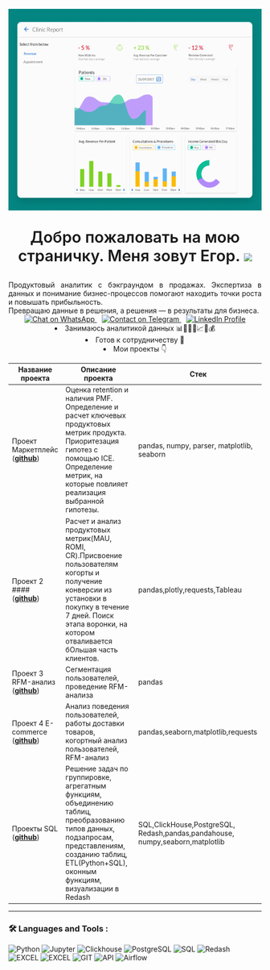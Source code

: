 <p align="center">
  <img width="600" height="400" src="https://github.com/SHegor74/SHegor74/blob/main/dash1.gif"  alt="animated" />
</p>


<p align="center" style="font-weight: 600; font-size: 2.2em;">
  Добро пожаловать на мою страничку. Меня зовут Егор.
  <img src="https://github.com/blackcater/blackcater/raw/main/images/Hi.gif" height="32"/>
</p>


<p style="text-align: justify; text-justify: inter-word; margin: 0 auto; max-width: 600px; font-weight: normal;">
Продуктовый аналитик с бэкграундом в продажах. Экспертиза в данных и понимание бизнес-процессов помогают находить точки роста и повышать прибыльность.<br>
Превращаю данные в решения, а решения — в результаты для бизнеса.
</p>

</div>

<div align="center">
  <a href="https://wa.me/79823032503" target="_blank" style="margin: 0 5px;">
    <img src="https://img.shields.io/badge/WhatsApp-25D366?style=for-the-badge&logo=whatsapp&logoColor=white" alt="Chat on WhatsApp">
  </a>
  <a href="https://t.me/SHegor74" target="_blank" style="margin: 0 5px;">
    <img src="https://img.shields.io/badge/Telegram-2CA5E0?style=for-the-badge&logo=telegram&logoColor=white" alt="Contact on Telegram">
  </a>
  <a href="https://www.linkedin.com/in/egor-naberezhnov-965497179/" target="_blank" style="margin: 0 5px;">
    <img src="https://img.shields.io/badge/LinkedIn-0077B5?style=for-the-badge&logo=linkedin&logoColor=white" alt="LinkedIn Profile">
  </a>
</div>


<ul style="text-align: center; list-style-position: inside; padding: 0; max-width: 600px; margin: 0 auto;">
<li>Занимаюсь аналитикой данных 📊👨🏼‍💻📈🚀💰</li>
<li>Готов к сотрудничеству 🤝</li>
<li>Мои проекты 👇</li>

</ul>

|Название проекта| Описание проекта| Стек|
|----------------|-----------------|-----|
|Проект Маркетплейс  (__[github](https://github.com/SHegor74/project_marketplace)__)|Оценка retention и наличия PMF. Определение и расчет ключевых продуктовых метрик продукта. Приоритезация гипотез с помощью ICE. Определение метрик, на которые повлияет реализация выбранной гипотезы.|pandas, numpy, parser, matplotlib, seaborn|
|Проект 2 ####  (__[github](https://github.com/)__)|Расчет и анализ продуктовых метрик(MAU, ROMI, CR).Присвоение пользователям когорты и получение конверсии из установки в покупку в течение 7 дней. Поиск этапа воронки, на котором отваливается бОльшая часть клиентов.|pandas,plotly,requests,Tableau|
|Проект 3 RFM-анализ  (__[github](https://github.com/)__)|Сегментация пользователей, проведение RFM-анализа|pandas|
|Проект 4 E-commerce  (__[github](https://github.com/)__)|Анализ поведения пользователей, работы доставки товаров, когортный анализ пользователей, RFM-анализ|pandas,seaborn,matplotlib,requests|
|Проекты SQL  (__[github](https://github.com/)__)|Решение задач по группировке, агрегатным функциям, объединению таблиц, преобразованию типов данных, подзапросам, представлениям, созданию таблиц, ETL(Python+SQL), оконным функциям, визуализации в Redash|SQL,ClickHouse,PostgreSQL,  Redash,pandas,pandahouse,  numpy,seaborn,matplotlib|



<hr>

###  🛠️ Languages and Tools :  



![Python](https://img.shields.io/badge/-Python-FFF?style=for-the-badge&logo=python)
![Jupyter](https://img.shields.io/badge/-Jupyter_Notebook-FFF?style=for-the-badge&logo=Jupyter)
![Clickhouse](https://img.shields.io/badge/-Clickhouse-FFF?style=for-the-badge&logo=Clickhouse)
![PostgreSQL](https://img.shields.io/badge/-PostgreSQL-FFF?style=for-the-badge&logo=PostgreSQL)
![SQL](https://img.shields.io/badge/-SQL-00A4EF?style=for-the-badge&logo=SQL)
![Redash](https://img.shields.io/badge/-Redash-E44D26?style=for-the-badge&logo=Redash)
![EXCEL](https://img.shields.io/badge/-EXCEL-FF?style=for-the-badge&logo=EXCEL)
![EXCEL](https://img.shields.io/badge/-Google_Sheets-FFF?style=for-the-badge&logo=GoogleSheets)
![GIT](https://img.shields.io/badge/-GIT-FFF?style=for-the-badge&logo=GIT)
![API](https://img.shields.io/badge/-API-FF6600?style=for-the-badge&logo=API)
![Airflow](https://img.shields.io/badge/-Airflow-77DDE7?style=for-the-badge&logo=AIRFLOW)


  
</ul>

</h3><!--
**SHegor74/SHegor74** is a ✨ _special_ ✨ repository because its `README.md` (this file) appears on your GitHub profile.

Here are some ideas to get you started:

- 🔭 I’m currently working on ...
- 🌱 I’m currently learning ...
- 👯 I’m looking to collaborate on ...
- 🤔 I’m looking for help with ...
- 💬 Ask me about ...
- 📫 How to reach me: ...
- 😄 Pronouns: ...
- ⚡ Fun fact: ...
-->
